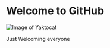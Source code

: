 # Welcome to GitHub















![Image of Yaktocat](https://octodex.github.com/images/yaktocat.png)














Just Welcoming everyone
